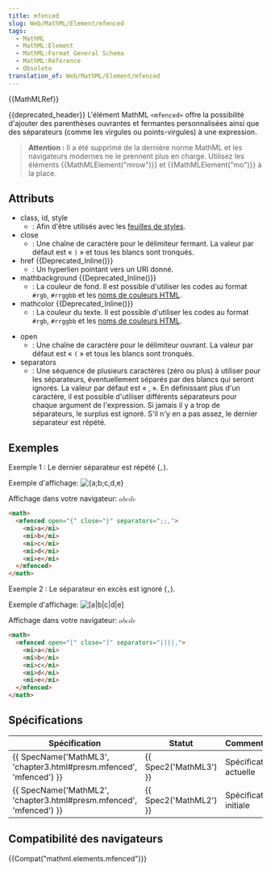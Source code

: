 ```yaml
---
title: mfenced
slug: Web/MathML/Element/mfenced
tags:
  - MathML
  - MathML:Element
  - MathML:Format General Schema
  - MathML:Référence
  - Obsolete
translation_of: Web/MathML/Element/mfenced
---
```

{{MathMLRef}}

{{deprecated_header}} L'élément MathML `<mfenced>` offre la possibilité d'ajouter des parenthèses ouvrantes et fermantes personnalisées ainsi que des séparateurs (comme les virgules ou points-virgules) à une expression.

> **Attention :** Il a été supprimé de la dernière norme MathML et les navigateurs modernes ne le prennent plus en charge. Utilisez les éléments {{MathMLElement("mrow")}} et {{MathMLElement("mo")}} à la place.

## Attributs

- class, id, style
  - : Afin d'être utilisés avec les [feuilles de styles](/fr/docs/CSS).
- close
  - : Une chaîne de caractère pour le délimiteur fermant. La valeur par défaut est «&nbsp;`)`&nbsp;» et tous les blancs sont tronqués.
- href {{Deprecated_Inline()}}
  - : Un hyperlien pointant vers un URI donné.
- mathbackground {{Deprecated_Inline()}}
  - : La couleur de fond. Il est possible d'utiliser les codes au format `#rgb`, `#rrggbb` et les [noms de couleurs HTML](/fr/docs/CSS/valeur_de_couleur#Mots-cl.C3.A9s).
- mathcolor {{Deprecated_Inline()}}
  - : La couleur du texte. Il est possible d'utiliser les codes au format `#rgb`, `#rrggbb` et les [noms de couleurs HTML](/fr/docs/CSS/valeur_de_couleur#Mots-cl.C3.A9s).

<!---->

- open
  - : Une chaîne de caractère pour le délimiteur ouvrant. La valeur par défaut est « `(` » et tous les blancs sont tronqués.
- separators
  - : Une séquence de plusieurs caractères (zéro ou plus) à utiliser pour les séparateurs, éventuellement séparés par des blancs qui seront ignorés. La valeur par défaut est  « , ». En définissant plus d'un caractère, il est possible d'utiliser différents séparateurs pour chaque argument de l'expression. Si jamais il y a trop de séparateurs, le surplus est ignoré. S'il n'y en a pas assez, le dernier séparateur est répété.

## Exemples

Exemple 1 : Le dernier séparateur est répété (`,`).

Exemple d'affichage: ![{a;b;c,d,e}](mfenced01.png)

Affichage dans votre navigateur: <math><mfenced close="}" open separators=";;,"><mi>a</mi> <mi>b</mi> <mi>c</mi> <mi>d</mi> <mi>e</mi></mfenced></math>

```html
<math>
  <mfenced open="{" close="}" separators=";;,">
    <mi>a</mi>
    <mi>b</mi>
    <mi>c</mi>
    <mi>d</mi>
    <mi>e</mi>
  </mfenced>
</math>
```

Exemple 2 : Le séparateur en excès est ignoré (`,`).

Exemple d'affichage: ![[a|b|c|d|e]](mfenced02.png)

Affichage dans votre navigateur: <math><mfenced close="]" open separators="||||,"><mi>a</mi> <mi>b</mi> <mi>c</mi> <mi>d</mi> <mi>e</mi></mfenced></math>

```html
<math>
  <mfenced open="[" close="]" separators="||||,">
    <mi>a</mi>
    <mi>b</mi>
    <mi>c</mi>
    <mi>d</mi>
    <mi>e</mi>
  </mfenced>
</math>
```

## Spécifications

| Spécification                                                                            | Statut                       | Commentaires           |
| ---------------------------------------------------------------------------------------- | ---------------------------- | ---------------------- |
| {{ SpecName('MathML3', 'chapter3.html#presm.mfenced', 'mfenced') }} | {{ Spec2('MathML3') }} | Spécification actuelle |
| {{ SpecName('MathML2', 'chapter3.html#presm.mfenced', 'mfenced') }} | {{ Spec2('MathML2') }} | Spécification initiale |

## Compatibilité des navigateurs

{{Compat("mathml.elements.mfenced")}}
